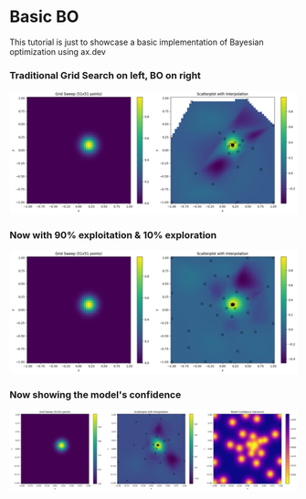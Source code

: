 # Basic BO
This tutorial is just to showcase a basic implementation of Bayesian optimization using ax.dev

### Traditional Grid Search on left, BO on right

![top view](figures/output_1.png)

### Now with 90% exploitation & 10% exploration

![top view](figures/output_2.png)

### Now showing the model's confidence

![top view](figures/output_3.png)

